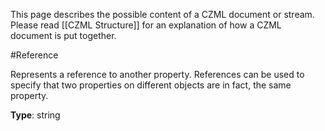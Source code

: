 This page describes the possible content of a CZML document or stream.  Please read [[CZML Structure]] for an explanation of how a CZML document is put together.

#Reference

Represents a reference to another property.  References can be used to specify that two properties on different objects are in fact, the same property.

**Type**: string

